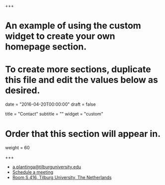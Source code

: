 +++
# An example of using the custom widget to create your own homepage section.
# To create more sections, duplicate this file and edit the values below as desired.

date = "2016-04-20T00:00:00"
draft = false

title = "Contact"
subtitle = ""
widget = "custom"

# Order that this section will appear in.
weight = 60

+++

<div class="col-xs-12 col-md-8">
    <ul class="fa-ul" itemscope="">
      <li>
        <i class="fa-li fa fa-envelope fa-2x" aria-hidden="true"></i>
        <span id="person-email" itemprop="email"><a href="mailto:a.plantinga@tilburguniversity.edu">a.plantinga@tilburguniversity.edu</a></span>
      </li>
      <!-- <li>
        <i class="fa-li fa fa-phone fa-2x" aria-hidden="true"></i>
        <span id="person-telephone" itemprop="telephone">013 466 2184</span>
      </li> -->
      <li>
        <i class="fa-li fa fa-clock-o fa-2x" aria-hidden="true"></i>
        <span id="person-meeting" itemprop="meeting"><a href="meeting">Schedule a meeting</a></span>
      </li>
      <li>
        <i class="fa-li fa fa-map-marker fa-2x" aria-hidden="true"></i>
        <span id="person-address" itemprop="address"><a href="https://goo.gl/maps/rLcos5srbDC2">Room S 416, Tilburg University, The Netherlands</a></span>
      </li>
    </ul>
  </div>
